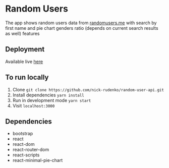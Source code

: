 # Random Users

The app shows random users data from [randomusers.me](https://randomuser.me/) with search by first name and pie chart genders ratio (depends on current search results as well) features

## Deployment

Available live [here](https://random-user-api.netlify.com/)

## To run locally

1. Clone `git clone https://github.com/nick-rudenko/random-user-api.git`
2. Install dependencies `yarn install`
3. Run in development mode `yarn start`
4. Visit `localhost:3000`

## Dependencies

- bootstrap
- react
- react-dom
- react-router-dom
- react-scripts
- react-minimal-pie-chart
